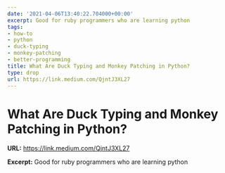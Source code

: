 ```yaml
---
date: '2021-04-06T13:40:22.704000+00:00'
excerpt: Good for ruby programmers who are learning python
tags:
- how-to
- python
- duck-typing
- monkey-patching
- better-programming
title: What Are Duck Typing and Monkey Patching in Python?
type: drop
url: https://link.medium.com/QjntJ3XL27
---
```


# What Are Duck Typing and Monkey Patching in Python?

**URL:** https://link.medium.com/QjntJ3XL27

**Excerpt:** Good for ruby programmers who are learning python

